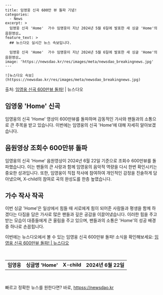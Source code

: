     ---
    title: 임영웅 신곡 600만 뷰 돌파 기념!
    categories:
      - News
    excerpt: >
      임영웅 신곡 'Home'  가수 임영웅이 지난 2024년 5월 6일에 발표한 새 싱글 'Home'의 음원영상…
    feature_text: >
      ## 뉴스다오 실시간 뉴스 속보입니다.
    
      임영웅 신곡 'Home'  가수 임영웅이 지난 2024년 5월 6일에 발표한 새 싱글 'Home'의 음원영상…
    image: 'https://newsdao.kr/res/images/meta/newsdao_breakingnews.jpg'
    ---
    
    ![뉴스다오 속보](httpss://newsdao.kr/res/images/meta/newsdao_breakingnews.jpg)

<p>출처: <a href="httpss://newsdao.kr/4401" rel="dofollow">임영웅 신곡 600만뷰 돌파!</a> | 뉴스다오</p>

<h2 data-ke-size="size26">임영웅 'Home' 신곡</h2>
임영웅의 신곡 'Home' 영상이 600만뷰를 돌파하며 감동적인 가사와 팬들과의 소통으로 큰 주목을 받고 있습니다. 이번에는 임영웅의 신곡 'Home'에 대해 자세히 알아보겠습니다.

<h2 data-ke-size="size24">음원영상 조회수 600만뷰 돌파</h2>
임영웅의 신곡 'Home' 음원영상이 2024년 6월 22일 기준으로 조회수 600만뷰를 돌파했습니다. 이는 팬들의 큰 사랑과 함께 임영웅의 음악적 역량을 다시 한번 확인시키는 중요한 성과입니다. 또한, 임영웅이 직접 작사에 참여하여 개인적인 감정을 진솔하게 담아냈으며, X-child의 참여로 곡의 완성도를 한층 높였습니다.

<h2 data-ke-size="size24">가수 작사 작곡</h2>
이번 싱글 'Home'은 일상에서 힘들 때 서로에게 힘이 되어준 사람들과 평생을 함께 하겠다는 다짐을 담은 가사로 많은 팬들과 깊은 공감을 이끌어냈습니다. 이러한 힘을 주고 받는 모습이 대중들에게 큰 울림을 주고 있으며, 팬들과의 소통은 'Home'의 성공 배경 중 하나로 손꼽힙니다.

이번에는 뉴스다오에서 볼 수 있는 임영웅 신곡 600만뷰 돌파! 소식을 확인해보세요: [임영웅 신곡 600만뷰 돌파! | 뉴스다오](httpss://newsdao.kr/4401)

<p data-ke-size="size16">&nbsp;</p>
<table>
	<tbody>
		<tr>
			<td style="text-align: center; height: 17px;"><b>임영웅</b></td>
			<td style="text-align: center; height: 17px;"><b>싱글명 'Home'</b></td>
			<td style="text-align: center; height: 17px;"><b>X-child</b></td>
			<td style="text-align: center; height: 17px;"><b>2024년 6월 22일</b></td>
		</tr>
	</tbody>
</table>
<p data-ke-size="size16">&nbsp;</p> 

빠르고 정확한 뉴스를 원한다면? 바로, <a href="httpss://newsdao.kr" rel="dofollow">httpss://newsdao.kr</a>


    